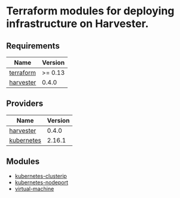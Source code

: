 # Terraform modules for deploying infrastructure on Harvester.
## Requirements

| Name | Version |
|------|---------|
| <a name="requirement_terraform"></a> [terraform](#requirement\_terraform) | >= 0.13 |
| <a name="requirement_harvester"></a> [harvester](#requirement\_harvester) | 0.4.0 |

## Providers

| Name | Version |
|------|---------|
| <a name="provider_harvester"></a> [harvester](#provider\_harvester) | 0.4.0 |
| <a name="provider_kubernetes"></a> [kubernetes](#provider\_kubernetes) | 2.16.1 |

## Modules

- [kubernetes-clusterip](./modules/kubernetes-clusterip/README.md)
- [kubernetes-nodeport](./modules/kubernetes-nodeport/README.md)
- [virtual-machine](./modules/virtual-machine/README.md)
